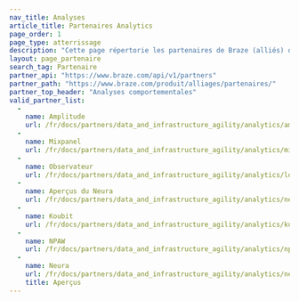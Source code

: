 ```yaml
---
nav_title: Analyses
article_title: Partenaires Analytics
page_order: 1
page_type: atterrissage
description: "Cette page répertorie les partenaires de Braze (alliés) qui vous permettent de recueillir des informations de comportement et d'affaires sur les données de vos clients."
layout: page_partenaire
search_tag: Partenaire
partner_api: "https://www.braze.com/api/v1/partners"
partner_path: "https://www.braze.com/produit/alliages/partenaires/"
partner_top_header: "Analyses comportementales"
valid_partner_list:
  - 
    name: Amplitude
    url: /fr/docs/partners/data_and_infrastructure_agility/analytics/amplitude_for_currents/
  - 
    name: Mixpanel
    url: /fr/docs/partners/data_and_infrastructure_agility/analytics/mixpanel_for_currents/
  - 
    name: Observateur
    url: /fr/docs/partners/data_and_infrastructure_agility/analytics/looker/
  - 
    name: Aperçus du Neura
    url: /fr/docs/partners/data_and_infrastructure_agility/analytics/neura_insights/
  - 
    name: Koubit
    url: /fr/docs/partners/data_and_infrastructure_agility/analytics/kubit/
  - 
    name: NPAW
    url: /fr/docs/partners/data_and_infrastructure_agility/analytics/npaw/
  - 
    name: Neura
    url: /fr/docs/partners/data_and_infrastructure_agility/analytics/neura_insights/
    title: Aperçus
---
```


